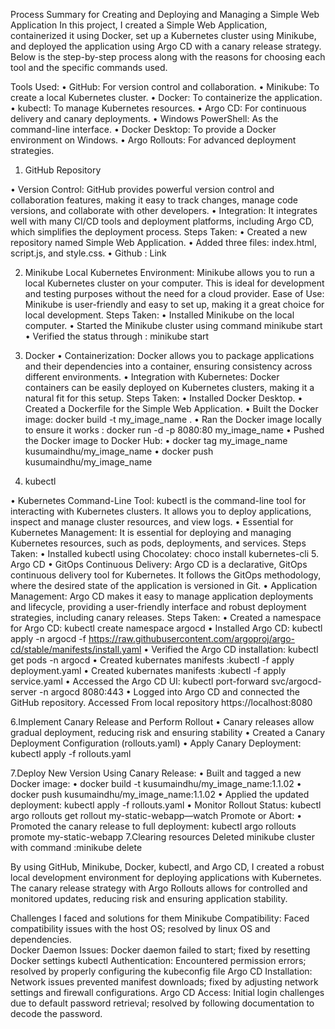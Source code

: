 Process Summary for Creating and Deploying and Managing a Simple Web Application
In this project, I created a Simple Web Application, containerized it using Docker, set up a Kubernetes cluster using Minikube, and deployed the application using Argo CD with a canary release strategy. Below is the step-by-step process along with the reasons for choosing each tool and the specific commands used.

Tools Used:
•	GitHub: For version control and collaboration.
•	Minikube: To create a local Kubernetes cluster.
•	Docker: To containerize the application.
•	kubectl: To manage Kubernetes resources.
•	Argo CD: For continuous delivery and canary deployments.
•	Windows PowerShell: As the command-line interface.
•	Docker Desktop: To provide a Docker environment on Windows.
•	Argo Rollouts: For advanced deployment strategies.

1. GitHub Repository

  •	Version Control: GitHub provides powerful version control and collaboration features, making it easy to track changes, manage code versions, and collaborate with other developers.
  •	Integration: It integrates well with many CI/CD tools and deployment platforms, including Argo CD, which simplifies the deployment process.
  Steps Taken:
  •	Created a new repository named Simple Web Application.
  •	Added three files: index.html, script.js, and style.css.
  •	Github : Link

2. Minikube
  Local Kubernetes Environment: Minikube allows you to run a local Kubernetes cluster on your computer. This is ideal for development and testing purposes     without the need for a cloud provider.
  Ease of Use: Minikube is user-friendly and easy to set up, making it a great choice for local development.
  Steps Taken:
  •	Installed Minikube on the local computer.
  •	Started the Minikube cluster using command minikube start
  •	Verified the status through : minikube start

 3. Docker
  •	Containerization: Docker allows you to package applications and their dependencies into a container, ensuring consistency across different environments.
  •	Integration with Kubernetes: Docker containers can be easily deployed on Kubernetes clusters, making it a natural fit for this setup.
  Steps Taken:
  •	Installed Docker Desktop.
  •	Created a Dockerfile for the Simple Web Application.
  •	Built the Docker image: docker build -t my_image_name .
  •	Ran the Docker image locally to ensure it works : docker run -d -p 8080:80 my_image_name
  •	Pushed the Docker image to Docker Hub: 
  •	docker tag my_image_name kusumaindhu/my_image_name
  •	docker push kusumaindhu/my_image_name

4. kubectl

  •	Kubernetes Command-Line Tool: kubectl is the command-line tool for interacting with Kubernetes clusters. It allows you to deploy applications, inspect and manage cluster resources, and view logs.
  •	Essential for Kubernetes Management: It is essential for deploying and managing Kubernetes resources, such as pods, deployments, and services. 
  Steps Taken:
  •	Installed kubectl using Chocolatey: choco install kubernetes-cli
  5. Argo CD
  •	GitOps Continuous Delivery: Argo CD is a declarative, GitOps continuous delivery tool for Kubernetes. It follows the GitOps methodology, where the desired state of the application is versioned in Git.
  •	Application Management: Argo CD makes it easy to manage application deployments and lifecycle, providing a user-friendly interface and robust deployment strategies, including canary releases.
  Steps Taken:
  •	Created a namespace for Argo CD: kubectl create namespace argocd
  •	Installed Argo CD: kubectl apply -n argocd -f https://raw.githubusercontent.com/argoproj/argo-cd/stable/manifests/install.yaml
  •	Verified the Argo CD installation: kubectl get pods -n argocd
  •	Created kubernates manifests :kubectl -f apply deployment.yaml
  •	Created kubernates manifests :kubectl -f apply service.yaml
  •	Accessed the Argo CD UI: kubectl port-forward svc/argocd-server -n argocd 8080:443
  •	Logged into Argo CD and connected the GitHub repository. Accessed From local repository https://localhost:8080
  

6.Implement Canary Release and Perform Rollout
  •	Canary releases allow gradual deployment, reducing risk and ensuring stability
  •	Created a Canary Deployment Configuration (rollouts.yaml)
  •	Apply Canary Deployment: kubectl apply -f rollouts.yaml


7.Deploy New Version Using Canary Release:
  •	Built and tagged a new Docker image:
  •	docker build -t kusumaindhu/my_image_name:1.1.02
  •	docker push kusumaindhu/my_image_name:1.1.02
  •	Applied the updated deployment:  kubectl apply -f rollouts.yaml
  •	Monitor Rollout Status: kubectl argo rollouts get rollout my-static-webapp—watch
  Promote or Abort:
  •	Promoted the canary release to full deployment: kubectl argo rollouts promote my-static-webapp
  7.Clearing resources
  Deleted minikube cluster with command :minikube delete

By using GitHub, Minikube, Docker, kubectl, and Argo CD, I created a robust local development environment for deploying applications with Kubernetes. The canary release strategy with Argo Rollouts allows for controlled and monitored updates, reducing risk and ensuring application stability.


Challenges I faced and solutions for them
Minikube Compatibility: Faced compatibility issues with the host OS; resolved by linux OS and dependencies.  
Docker Daemon Issues: Docker daemon failed to start; fixed by resetting Docker settings 
kubectl Authentication: Encountered permission errors; resolved by properly configuring the kubeconfig file 
Argo CD Installation: Network issues prevented manifest downloads; fixed by adjusting network settings and firewall configurations.
Argo CD Access: Initial login challenges due to default password retrieval; resolved by following documentation to decode the password.  
